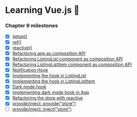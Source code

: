 # Learning Vue.js :tada:

### Chapter 9 milestones

- [x] [setup()](../../tree/chapter-9/MyComponent.vue#L9-L21)
- [x] [ref()](../../tree/chapter-9/MyComponent.vue#L16-L31)
- [x] [reactive()](../../tree/chapter-9/MyComponent.vue#L32-L60)
- [x] [Refactoring app as composition API](../../tree/chapter-9/composition-api/src/app/App.vue#L17-L87)
- [x] [Refactoring ListingList component as composition API](../../tree/chapter-9/composition-api/src/app/components/ListingList.vue#L15-L78)
- [x] [Refactoring ListingListItem component as composition API](../../tree/chapter-9/composition-api/src/app/components/ListingListItem.vue#L36-L78)
- [x] [Notification Hook](./composition-api/src/app/hooks/useNotification.js)
- [x] [Implementing the hook in ListingList](../../tree/chapter-9/composition-api/src/app/components/ListingList.vue#L58-L74)
- [x] [Implementing the hook in ListingListItem](../../tree/chapter-9/composition-api/src/app/components/ListingListItem.vue#L50-L63)
- [x] [Dark mode hook](./composition-api/src/app/hooks/useDarkMode.js)
- [x] [Implementing dark mode hook in App](../../tree/chapter-9/composition-api/src/app/App.vue#L52-L79)
- [x] [Refactoring the store with reactive](./composition-api/src/app/store.js)
- [x] [provide/inject: provide("store")](../../tree/chapter-9/composition-api/src/main.js#L5-L10)
- [ ] [provide/inject: inject("store")](../../tree/chapter-9/composition-api/src/app/App.vue#L52-L84)